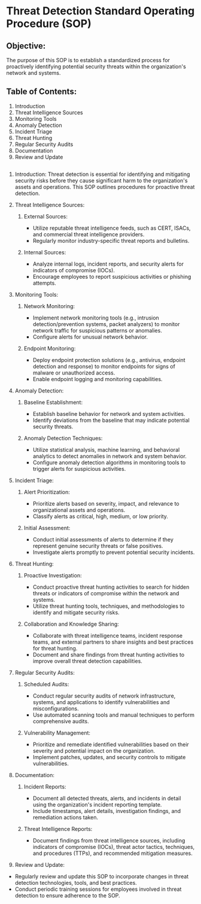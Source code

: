 # Threat Detection Standard Operating Procedure (SOP)
## Objective:
The purpose of this SOP is to establish a standardized process for proactively identifying potential security threats within the organization's network and systems.

## Table of Contents:
1. Introduction
2. Threat Intelligence Sources
3. Monitoring Tools
4. Anomaly Detection
5. Incident Triage
6. Threat Hunting
7. Regular Security Audits
8. Documentation
9. Review and Update
## 
1. Introduction:
Threat detection is essential for identifying and mitigating security risks before they cause significant harm to the organization's assets and operations. This SOP outlines procedures for proactive threat detection.

2. Threat Intelligence Sources:
    1. External Sources:

        - Utilize reputable threat intelligence feeds, such as CERT, ISACs, and commercial threat intelligence providers.
        - Regularly monitor industry-specific threat reports and bulletins.
    2. Internal Sources:

        - Analyze internal logs, incident reports, and security alerts for indicators of compromise (IOCs).
        - Encourage employees to report suspicious activities or phishing attempts.
3. Monitoring Tools:
    1. Network Monitoring:

        - Implement network monitoring tools (e.g., intrusion detection/prevention systems, packet analyzers) to monitor network traffic for suspicious patterns or anomalies.
        - Configure alerts for unusual network behavior.
    2. Endpoint Monitoring:

        - Deploy endpoint protection solutions (e.g., antivirus, endpoint detection and response) to monitor endpoints for signs of malware or unauthorized access.
        - Enable endpoint logging and monitoring capabilities.
4. Anomaly Detection:
    1. Baseline Establishment:

        - Establish baseline behavior for network and system activities.
        - Identify deviations from the baseline that may indicate potential security threats.
    2. Anomaly Detection Techniques:

        - Utilize statistical analysis, machine learning, and behavioral analytics to detect anomalies in network and system behavior.
        - Configure anomaly detection algorithms in monitoring tools to trigger alerts for suspicious activities.
5. Incident Triage:
    1. Alert Prioritization:

        - Prioritize alerts based on severity, impact, and relevance to organizational assets and operations.
        - Classify alerts as critical, high, medium, or low priority.
    2. Initial Assessment:

        - Conduct initial assessments of alerts to determine if they represent genuine security threats or false positives.
        - Investigate alerts promptly to prevent potential security incidents.
6. Threat Hunting:
    1. Proactive Investigation:

        - Conduct proactive threat hunting activities to search for hidden threats or indicators of compromise within the network and systems.
        - Utilize threat hunting tools, techniques, and methodologies to identify and mitigate security risks.
    2. Collaboration and Knowledge Sharing:

        - Collaborate with threat intelligence teams, incident response teams, and external partners to share insights and best practices for threat hunting.
        - Document and share findings from threat hunting activities to improve overall threat detection capabilities.
7. Regular Security Audits:
    1. Scheduled Audits:

        - Conduct regular security audits of network infrastructure, systems, and applications to identify vulnerabilities and misconfigurations.
        - Use automated scanning tools and manual techniques to perform comprehensive audits.
    2. Vulnerability Management:

        - Prioritize and remediate identified vulnerabilities based on their severity and potential impact on the organization.
        - Implement patches, updates, and security controls to mitigate vulnerabilities.
8. Documentation:
    1. Incident Reports:

        - Document all detected threats, alerts, and incidents in detail using the organization's incident reporting template.
        - Include timestamps, alert details, investigation findings, and remediation actions taken.
    2. Threat Intelligence Reports:

        - Document findings from threat intelligence sources, including indicators of compromise (IOCs), threat actor tactics, techniques, and procedures (TTPs), and recommended mitigation measures.

9. Review and Update:
- Regularly review and update this SOP to incorporate changes in threat detection technologies, tools, and best practices.
- Conduct periodic training sessions for employees involved in threat detection to ensure adherence to the SOP.

